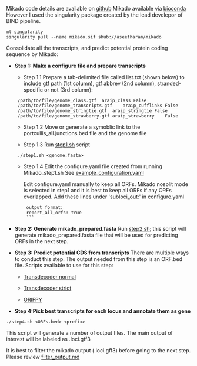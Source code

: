 Mikado code details are available on [github](https://github.com/EI-CoreBioinformatics/mikado)
Mikado available via [bioconda](https://anaconda.org/bioconda/mikado) However I used the singularity package created by the lead develepor of BIND pipeline. 

```
ml singularity
singularity pull --name mikado.sif shub://aseetharam/mikado
```

Consolidate all the transcripts, and predict potential protein coding sequence by Mikado:

* **Step 1: Make a configure file and prepare transcripts**

  * Step 1.1 Prepare a tab-delimited file called list.txt (shown below) to include gtf path (1st column), gtf abbrev (2nd column), stranded-specific or not (3rd column):
   ```
    /path/to/file/genome_class.gtf	araip_class	False
    /path/to/file/genome_transcripts.gtf	araip_cufflinks	False
    /path/to/file/genome_stringtie.gtf	araip_stringtie	False
    /path/to/file/genome_strawberry.gtf	araip_strawberry	False
    ```
  * Step 1.2 Move or generate a symoblic link to the portcullis_all.junctions.bed file and the genome file 

  * Step 1.3 Run [step1.sh](https://github.com/PeanutBase/BIND_annotation/blob/main/scripts/mikado/step1.sh) script 
   ```
    ./step1.sh <genome.fasta> 
     ```

  * Step 1.4 Edit the configure.yaml file created from running Mikado_step1.sh 
     See [example_configuration.yaml](https://github.com/PeanutBase/BIND_annotation/blob/main/scripts/mikado/example_configuration.yaml)

       Edit configure.yaml manually to keep all ORFs. Mikado nosplit mode is selected in step1 and it is best to keep all ORFs if any ORFs overlapped. Add these lines under 'subloci_out:' in configure.yaml
       ```
        output_format:
        report_all_orfs: true 
        ```

* **Step 2: Generate mikado_prepared.fasta**
Run [step2.sh](https://github.com/PeanutBase/BIND_annotation/blob/main/scripts/mikado/step2.sh); this script will generate mikado_prepared.fasta file that will be used for predicting ORFs in the next step.

* **Step 3: Predict potential CDS from transcripts**
There are multiple ways to conduct this step. The output needed from this step is an ORF.bed file. 
Scripts available to use for this step: 

  * [Transdecoder normal](https://github.com/PeanutBase/BIND_annotation/blob/main/scripts/mikado/step3.sh)

  * [Transdecoder strict](https://github.com/PeanutBase/BIND_annotation/blob/main/scripts/mikado/step3_strict.sh)

  * [ORIFPY](https://github.com/PeanutBase/BIND_annotation/blob/main/scripts/mikado/step3_orfipy.sh)

* **Step 4:Pick best transcripts for each locus and annotate them as gene**
```
./step4.sh <ORFs.bed> <prefix> 
```
This script will generate a number of output files. The main output of interest will be labeled as <prefix>.loci.gff3
  
It is best to filter the mikado output (<prefix>.loci.gff3) before going to the next step. Please review [filter_output.md](https://github.com/PeanutBase/BIND_annotation/blob/main/scripts/mikado/filter_output.md)

